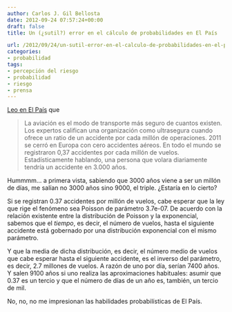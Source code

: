 ```yaml
---
author: Carlos J. Gil Bellosta
date: 2012-09-24 07:57:24+00:00
draft: false
title: Un (¿sutil?) error en el cálculo de probabilidades en El País

url: /2012/09/24/un-sutil-error-en-el-calculo-de-probabilidades-en-el-pais/
categories:
- probabilidad
tags:
- percepción del riesgo
- probabilidad
- riesgo
- prensa
---
```


[Leo en El País](http://economia.elpais.com/economia/2012/09/20/actualidad/1348166062_597975.html) que

>La aviación es el modo de transporte más seguro de cuantos existen. Los expertos califican una organización como ultrasegura cuando ofrece un ratio de un accidente por cada millón de operaciones. 2011 se cerró en Europa con cero accidentes aéreos. En todo el mundo se registraron 0,37 accidentes por cada millón de vuelos. Estadísticamente hablando, una persona que volara diariamente tendría un accidente en 3.000 años.

Hummmm... a primera vista, sabiendo que 3000 años viene a ser un millón de días, me salían no 3000 años sino 9000, el triple. ¿Estaría en lo cierto?

Si se registran 0.37 accidentes por millón de vuelos, cabe esperar que la ley que rige el fenómeno sea Poisson de parámetro 3.7e-07. De acuerdo con la relación existente entre la distribución de Poisson y la exponencial, sabemos que el _tiempo_, es decir, el número de vuelos, hasta el siguiente accidente está gobernado por una distribución exponencial con el mismo parámetro.

Y que la media de dicha distribución, es decir, el número medio de vuelos que cabe esperar hasta el siguiente accidente, es el inverso del parámetro, es decir, 2.7 millones de vuelos. A razón de uno por día, serían 7400 años. Y salen 9100 años si uno realiza las aproximaciones habituales: asumir que 0.37 es un tercio y que el número de días de un año es, también, un tercio de mil.

No, no, no me impresionan las habilidades probabilísticas de El País.

